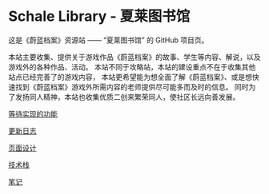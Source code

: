 # Schale Library - 夏莱图书馆

这是《蔚蓝档案》资源站 —— “夏莱图书馆” 的 GitHub 项目页。

本站主要收集、提供关于游戏作品《蔚蓝档案》的故事、学生等内容、解说，以及游戏外的各种作品、活动。
本站不同于攻略站，本站的建设重点不在于收集其他站点已经完善了的游戏内容，
本站更希望能为想全面了解《蔚蓝档案》、或是想快速找到《蔚蓝档案》游戏外所需内容的老师提供尽可能多而及时的信息。
同时为了发扬同人精神，本站也收集优质二创来繁荣同人，使社区长远向善发展。

[等待实现的功能](./TODO.md)

[更新日志](./UPDATE.md)

[页面设计](./PAGE-DESIGN.md)

[技术栈](./TECH.md)

[笔记](./NOTE.md)